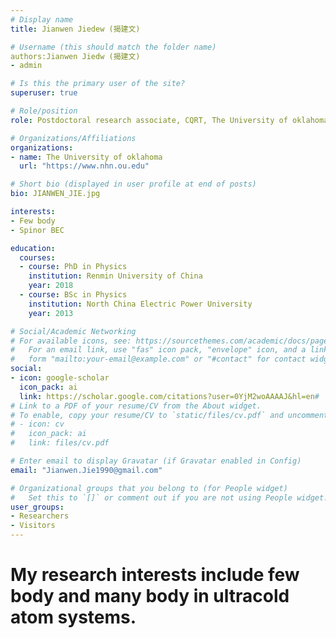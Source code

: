 ```yaml
---
# Display name
title: Jianwen Jiedew (揭建文)

# Username (this should match the folder name)
authors:Jianwen Jiedw (揭建文)
- admin

# Is this the primary user of the site?
superuser: true

# Role/position
role: Postdoctoral research associate, CQRT, The University of oklahoma.

# Organizations/Affiliations
organizations:
- name: The University of oklahoma
  url: "https://www.nhn.ou.edu"

# Short bio (displayed in user profile at end of posts)
bio: JIANWEN_JIE.jpg

interests:
- Few body 
- Spinor BEC

education:
  courses:
  - course: PhD in Physics
    institution: Renmin University of China
    year: 2018
  - course: BSc in Physics
    institution: North China Electric Power University
    year: 2013

# Social/Academic Networking
# For available icons, see: https://sourcethemes.com/academic/docs/page-builder/#icons
#   For an email link, use "fas" icon pack, "envelope" icon, and a link in the
#   form "mailto:your-email@example.com" or "#contact" for contact widget.
social:
- icon: google-scholar
  icon_pack: ai
  link: https://scholar.google.com/citations?user=0YjM2woAAAAJ&hl=en#
# Link to a PDF of your resume/CV from the About widget.
# To enable, copy your resume/CV to `static/files/cv.pdf` and uncomment the lines below.
# - icon: cv
#   icon_pack: ai
#   link: files/cv.pdf

# Enter email to display Gravatar (if Gravatar enabled in Config)
email: "Jianwen.Jie1990@gmail.com"

# Organizational groups that you belong to (for People widget)
#   Set this to `[]` or comment out if you are not using People widget.
user_groups:
- Researchers
- Visitors
---
```


# My research interests include few body and many body in ultracold atom systems.


